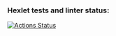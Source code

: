 ### Hexlet tests and linter status:
[![Actions Status](https://github.com/CryFromTheHeart/frontend-project-lvl3/workflows/hexlet-check/badge.svg)](https://github.com/CryFromTheHeart/frontend-project-lvl3/actions)
